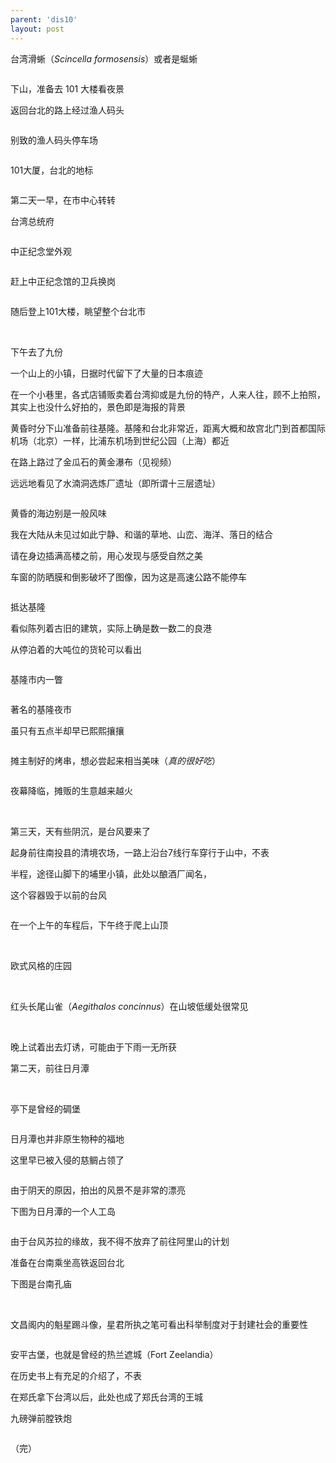 ```yaml
---
parent: 'dis10'
layout: post
---
```


台湾滑蜥（<i>Scincella formosensis</i>）或者是蜒蜥

<img class='disc' data-src='https://lykoseremos.github.io/gmalb-01/dis10/31.jpg'>

下山，准备去 101 大楼看夜景

返回台北的路上经过渔人码头

<img class='disc' data-src='https://lykoseremos.github.io/gmalb-01/dis10/33.jpg'>

别致的渔人码头停车场

<img class='disc' data-src='https://lykoseremos.github.io/gmalb-01/dis10/34.jpg'>

101大厦，台北的地标

<img class='disc' data-src='https://lykoseremos.github.io/gmalb-01/dis10/35.jpg'>

第二天一早，在市中心转转

台湾总统府

<img class='disc' data-src='https://lykoseremos.github.io/gmalb-01/dis10/36.jpg'>

中正纪念堂外观

<img class='disc' data-src='https://lykoseremos.github.io/gmalb-01/dis10/38.jpg'>

赶上中正纪念馆的卫兵换岗

<img class='disc' data-src='https://lykoseremos.github.io/gmalb-01/dis10/37.jpg'>

随后登上101大楼，眺望整个台北市

<img class='disc' data-src='https://lykoseremos.github.io/gmalb-01/dis10/39.jpg'>

<img class='disc' data-src='https://lykoseremos.github.io/gmalb-01/dis10/40.jpg'>

下午去了九份

一个山上的小镇，日据时代留下了大量的日本痕迹

在一个小巷里，各式店铺贩卖着台湾抑或是九份的特产，人来人往，顾不上拍照，其实上也没什么好拍的，景色即是海报的背景

黄昏时分下山准备前往基隆。基隆和台北非常近，距离大概和故宫北门到首都国际机场（北京）一样，比浦东机场到世纪公园（上海）都近

在路上路过了金瓜石的黄金瀑布（见视频）

远远地看见了水湳洞选炼厂遗址（即所谓十三层遗址）

<img class='disc' data-src='https://lykoseremos.github.io/gmalb-01/dis10/41.jpg'>

黄昏的海边别是一般风味

我在大陆从未见过如此宁静、和谐的草地、山峦、海洋、落日的结合

请在身边插满高楼之前，用心发现与感受自然之美

车窗的防晒膜和倒影破坏了图像，因为这是高速公路不能停车

<img class='disc' data-src='https://lykoseremos.github.io/gmalb-01/dis10/42.jpg'>

抵达基隆

看似陈列着古旧的建筑，实际上确是数一数二的良港

从停泊着的大吨位的货轮可以看出

<img class='disc' data-src='https://lykoseremos.github.io/gmalb-01/dis10/43.jpg'>

基隆市内一瞥

<img class='disc' data-src='https://lykoseremos.github.io/gmalb-01/dis10/44.jpg'>

著名的基隆夜市

虽只有五点半却早已熙熙攘攘

<img class='disc' data-src='https://lykoseremos.github.io/gmalb-01/dis10/45.jpg'>

摊主制好的烤串，想必尝起来相当美味（<i>真的很好吃</i>）

<img class='disc' data-src='https://lykoseremos.github.io/gmalb-01/dis10/46.jpg'>

夜幕降临，摊贩的生意越来越火

<img class='disc' data-src='https://lykoseremos.github.io/gmalb-01/dis10/47.jpg'>

<img class='disc' data-src='https://lykoseremos.github.io/gmalb-01/dis10/48.jpg'>

第三天，天有些阴沉，是台风要来了

起身前往南投县的清境农场，一路上沿台7线行车穿行于山中，不表

半程，途径山脚下的埔里小镇，此处以酿酒厂闻名，

这个容器毁于以前的台风

<img class='disc' data-src='https://lykoseremos.github.io/gmalb-01/dis10/49.jpg'>

在一个上午的车程后，下午终于爬上山顶

<img class='disc' data-src='https://lykoseremos.github.io/gmalb-01/dis10/50.jpg'>

<img class='disc' data-src='https://lykoseremos.github.io/gmalb-01/dis10/51.jpg'>

欧式风格的庄园

<img class='disc' data-src='https://lykoseremos.github.io/gmalb-01/dis10/52.jpg'>

<img class='disc' data-src='https://lykoseremos.github.io/gmalb-01/dis10/53.jpg'>

红头长尾山雀（<i>Aegithalos concinnus</i>）在山坡低缓处很常见

<img class='disc' data-src='https://lykoseremos.github.io/gmalb-01/dis10/54.jpg'>

<img class='disc' data-src='https://lykoseremos.github.io/gmalb-01/dis10/55.jpg'>

<img class='disc' data-src='https://lykoseremos.github.io/gmalb-01/dis10/56.jpg'>

<img class='disc' data-src='https://lykoseremos.github.io/gmalb-01/dis10/57.jpg'>

<img class='disc' data-src='https://lykoseremos.github.io/gmalb-01/dis10/58.jpg'>

<img class='disc' data-src='https://lykoseremos.github.io/gmalb-01/dis10/59.jpg'>

晚上试着出去灯诱，可能由于下雨一无所获

第二天，前往日月潭

<img class='disc' data-src='https://lykoseremos.github.io/gmalb-01/dis10/60.jpg'>


<img class='disc' data-src='https://lykoseremos.github.io/gmalb-01/dis10/61.jpg'>

亭下是曾经的碉堡

<img class='disc' data-src='https://lykoseremos.github.io/gmalb-01/dis10/62.jpg'>

日月潭也并非原生物种的福地

这里早已被入侵的慈鲷占领了

<img class='disc' data-src='https://lykoseremos.github.io/gmalb-01/dis10/64.jpg'>

由于阴天的原因，拍出的风景不是非常的漂亮

下图为日月潭的一个人工岛

<img class='disc' data-src='https://lykoseremos.github.io/gmalb-01/dis10/63.jpg'>

由于台风苏拉的缘故，我不得不放弃了前往阿里山的计划

准备在台南乘坐高铁返回台北

下图是台南孔庙

<img class='disc' data-src='https://lykoseremos.github.io/gmalb-01/dis10/67.jpg'>

<img class='disc' data-src='https://lykoseremos.github.io/gmalb-01/dis10/66.jpg'>

文昌阁内的魁星踢斗像，星君所执之笔可看出科举制度对于封建社会的重要性

<img class='disc' data-src='https://lykoseremos.github.io/gmalb-01/dis10/65.jpg'>

安平古堡，也就是曾经的热兰遮城（Fort Zeelandia）

在历史书上有充足的介绍了，不表

在郑氏拿下台湾以后，此处也成了郑氏台湾的王城

九磅弹前膛铁炮

<img class='disc' data-src='https://lykoseremos.github.io/gmalb-01/dis10/68.jpg'>

（完）
